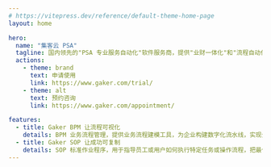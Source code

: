 ```yaml
---
# https://vitepress.dev/reference/default-theme-home-page
layout: home

hero:
  name: "集客云 PSA"
  tagline: 国内领先的"PSA 专业服务自动化"软件服务商，提供"业财一体化"和"流程自动化"解决方案
  actions:
    - theme: brand
      text: 申请使用
      link: https://www.gaker.com/trial/
    - theme: alt
      text: 预约咨询
      link: https://www.gaker.com/appointment/

features:
  - title: Gaker BPM 让流程可视化
    details: BPM 业务流程管理，提供业务流程建模工具，为企业构建数字化流水线，实现企业流程规范化、透明化管理
  - title: Gaker SOP 让成功可复制
    details: SOP 标准作业程序，用于指导员工或用户如何执行特定任务或操作流程，把最佳实践变成可复制的作业指导工具
---
```

